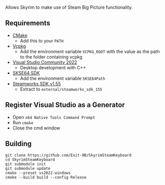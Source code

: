 Allows Skyrim to make use of Steam Big Picture functionality.

## Requirements
* [CMake](https://cmake.org/)
	* Add this to your `PATH`
* [Vcpkg](https://github.com/microsoft/vcpkg)
	* Add the environment variable `VCPKG_ROOT` with the value as the path to the folder containing vcpkg
* [Visual Studio Community 2022](https://visualstudio.microsoft.com/)
	* Desktop development with C++
* [SKSE64 SDK](https://skse.silverlock.org/)
	* Add the environment variable `SKSE64Path`
* [Steamworks SDK v1.55](https://partner.steamgames.com/downloads/list)
	* Extract to `external/steamworks_sdk_155`

## Register Visual Studio as a Generator
* Open `x64 Native Tools Command Prompt`
* Run `cmake`
* Close the cmd window

## Building
```
git clone https://github.com/Exit-9B/SkyrimSteamKeyboard
cd SkyrimSteamKeyboard
git submodule init
git submodule update
cmake --preset vs2022-windows
cmake --build build --config Release
```
